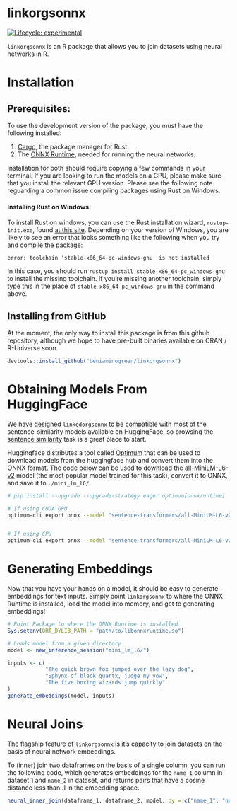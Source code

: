 
# linkorgsonnx

<!-- badges: start -->

[![Lifecycle:
experimental](https://img.shields.io/badge/lifecycle-experimental-orange.svg)](https://lifecycle.r-lib.org/articles/stages.html#experimental)
<!-- badges: end -->

`linkorgsonnx` is an R package that allows you to join datasets using
neural networks in R.

# Installation

## Prerequisites:

To use the development version of the package, you must have the
following installed:

1.  [Cargo](https://www.rust-lang.org/tools/install), the package
    manager for Rust
2.  The [ONNX Runtime](https://www.onnxruntime.ai), needed for running
    the neural networks.

Installation for both should require copying a few commands in your
terminal. If you are looking to run the models on a GPU, please make
sure that you install the relevant GPU version. Please see the following
note reguarding a common issue compiling packages using Rust on Windows.

#### Installing Rust on Windows:

To install Rust on windows, you can use the Rust installation wizard,
`rustup-init.exe`, found [at this
site](https://forge.rust-lang.org/infra/other-installation-methods.html).
Depending on your version of Windows, you are likely to see an error
that looks something like the following when you try and compile the
package:

    error: toolchain 'stable-x86_64-pc-windows-gnu' is not installed

In this case, you should run
`rustup install stable-x86_64-pc_windows-gnu` to install the missing
toolchain. If you’re missing another toolchain, simply type this in the
place of `stable-x86_64-pc_windows-gnu` in the command above.

## Installing from GitHub

At the moment, the only way to install this package is from this github
repository, although we hope to have pre-built binaries available on
CRAN / R-Universe soon.

``` r
devtools::install_github("beniaminogreen/linkorgsonnx")
```

# Obtaining Models From HuggingFace

We have designed `linkedorgsonnx` to be compatible with most of the
sentence-similarity models available on HuggingFace, so browsing the
[sentence
similarity](https://huggingface.co/models?pipeline_tag=sentence-similarity)
task is a great place to start.

Huggingface distributes a tool called
[Optimum](https://github.com/huggingface/optimum/tree/main) that can be
used to download models from the huggingface hub and convert them into
the ONNX format. The code below can be used to download the
[all-MiniLM-L6-v2](https://huggingface.co/sentence-transformers/all-MiniLM-L6-v2)
model (the most popular model trained for this task), convert it to
ONNX, and save it to `./mini_lm_l6/`.

``` sh
# pip install --upgrade --upgrade-strategy eager optimum[onnxruntime]

# If using CUDA GPU
optimum-cli export onnx --model "sentence-transformers/all-MiniLM-L6-v2" mini_lm_l6/ --optimize O4 --device cuda --task sentence-similarity


# If using CPU
optimum-cli export onnx --model "sentence-transformers/all-MiniLM-L6-v2" mini_lm_l6/ --optimize O3 --device cpu --task sentence-similarity
```

# Generating Embeddings

Now that you have your hands on a model, it should be easy to generate
embeddings for text inputs. Simply point `linkorgsonnx` to where the
ONNX Runtime is installed, load the model into memory, and get to
generating embeddings!

``` r
# Point Package to where the ONNX Runtime is installed
Sys.setenv(ORT_DYLIB_PATH = "path/to/libonnxruntime.so")

# Loads model from a given directory
model <- new_inference_session("mini_lm_l6/")

inputs <- c(
            "The quick brown fox jumped over the lazy dog",
            "Sphynx of black quartx, judge my vow",
            "The five boxing wizards jump quickly"
)
generate_embeddings(model, inputs)
```

# Neural Joins

The flagship feature of `linkorgsonnx` is it’s capacity to join datasets
on the basis of neural network embeddings.

To (inner) join two dataframes on the basis of a single column, you can
run the following code, which generates embeddings for the `name_1`
column in dataset 1 and `name_2` in dataset, and returns pairs that have
a cosine distance less than .1 in the embedding space.

``` r
neural_inner_join(dataframe_1, dataframe_2, model, by = c("name_1", "name_2"), radius = .1)
```
